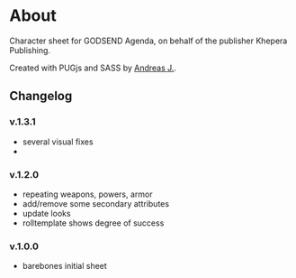 # About
Character sheet for GODSEND Agenda, on behalf of the publisher Khepera Publishing.

Created with PUGjs and SASS by [Andreas J.](https:wiki.roll20.net/Anduh).

## Changelog

### v.1.3.1
- several visual fixes
- 

### v.1.2.0
- repeating weapons, powers, armor
- add/remove some secondary attributes
- update looks
- rolltemplate shows degree of success

### v.1.0.0
- barebones initial sheet